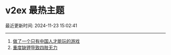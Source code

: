 # v2ex 最热主题

最近更新时间: 2024-11-23 15:02:41

--- 
1. [做了一个只有中国人才能玩的游戏](https://www.v2ex.com/t/1091956) 
2. [重度缺钾导致四肢无力](https://www.v2ex.com/t/1091963) 
